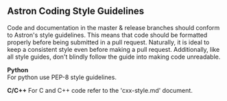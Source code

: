 Astron Coding Style Guidelines
------------------------------
Code and documentation in the master & release branches should conform to Astron's style guidelines.
This means that code should be formatted properly before being submitted in a pull request.
Naturally, it is ideal to keep a consistent style even before making a pull request.
Additionally, like all style guides, don't blindly follow the guide into making code unreadable.

**Python**  
For python use PEP-8 style guidelines.

**C/C++**
For C and C++ code refer to the 'cxx-style.md' document.